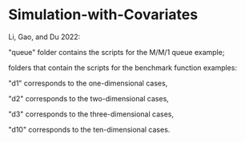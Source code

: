 # Simulation-with-Covariates

Li, Gao, and Du 2022:

"queue" folder contains the scripts for the M/M/1 queue example;

folders that contain the scripts for the benchmark function examples:

  "d1" corresponds to the one-dimensional cases,

  "d2" corresponds to the two-dimensional cases,

  "d3" corresponds to the three-dimensional cases,

  "d10" corresponds to the ten-dimensional cases.



